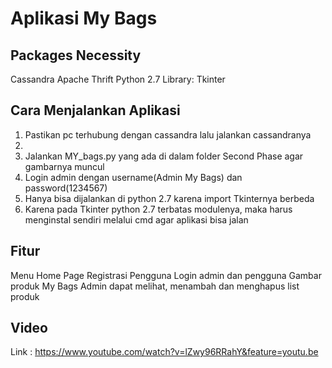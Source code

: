 # Aplikasi My Bags

## Packages Necessity

Cassandra
Apache Thrift
Python 2.7
Library: Tkinter

## Cara Menjalankan Aplikasi

1. Pastikan pc terhubung dengan cassandra lalu jalankan cassandranya
2. 
3. Jalankan MY_bags.py yang ada di dalam folder Second Phase agar gambarnya muncul
4. Login admin dengan username(Admin My Bags) dan password(1234567)
5. Hanya bisa dijalankan di python 2.7 karena import Tkinternya berbeda
6. Karena pada Tkinter python 2.7 terbatas modulenya, maka harus menginstal sendiri melalui cmd agar aplikasi bisa jalan

## Fitur

 Menu Home Page
 Registrasi Pengguna
 Login admin dan pengguna
 Gambar produk My Bags
 Admin dapat melihat, menambah dan menghapus list produk


## Video
Link : https://www.youtube.com/watch?v=lZwy96RRahY&feature=youtu.be

